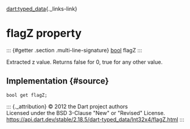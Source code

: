 [dart:typed\_data](../../dart-typed_data/dart-typed_data-library){._links-link}

flagZ property
==============

::: {#getter .section .multi-line-signature}
[bool](../../dart-core/bool-class) flagZ
:::

Extracted z value. Returns false for 0, true for any other value.

Implementation {#source}
--------------

``` {.language-dart data-language="dart"}
bool get flagZ;
```

::: {._attribution}
© 2012 the Dart project authors\
Licensed under the BSD 3-Clause \"New\" or \"Revised\" License.\
<https://api.dart.dev/stable/2.18.5/dart-typed_data/Int32x4/flagZ.html>
:::

